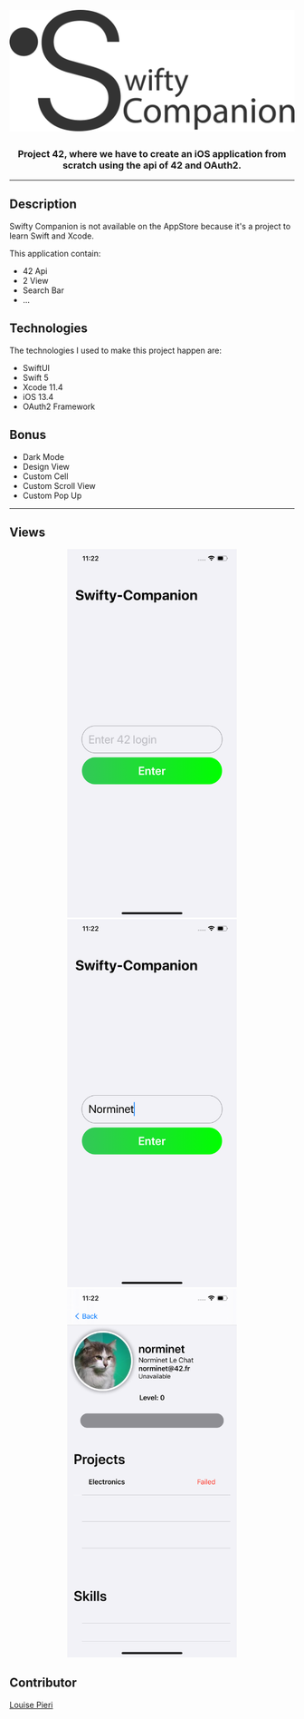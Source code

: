 <h1 align="center">
<br>
<img src="assets/logo.png" alt="The Swifty Companion Project"  width="600"/>
<br>
</h1>

<h3 align="center">Project 42, where we have to create an iOS application from scratch using the api of 42 and OAuth2.</h3>

---

## Description

Swifty Companion is not available on the AppStore because it's a project to learn Swift and Xcode.

This application contain:
 - 42 Api
 - 2 View
 - Search Bar
 - ...

## Technologies

The technologies I used to make this project happen are:
 - SwiftUI
 - Swift 5
 - Xcode 11.4
 - iOS 13.4
 - OAuth2 Framework

## Bonus

 - Dark Mode
 - Design View
 - Custom Cell
 - Custom Scroll View
 - Custom Pop Up

---

## Views

<div align="center">
<img src="assets/research-view.png" alt="Screenshotof of the search field"  width="300"/>
<img src="assets/research-norminet-view.png" alt="Screenshot of the norminet user search"  width="300"/>
<img src="assets/profile-view.png" alt="Screenshot of norminet profile"  width="300"/>
</div>

## Contributor

[Louise Pieri](https://github.com/lpieri)
